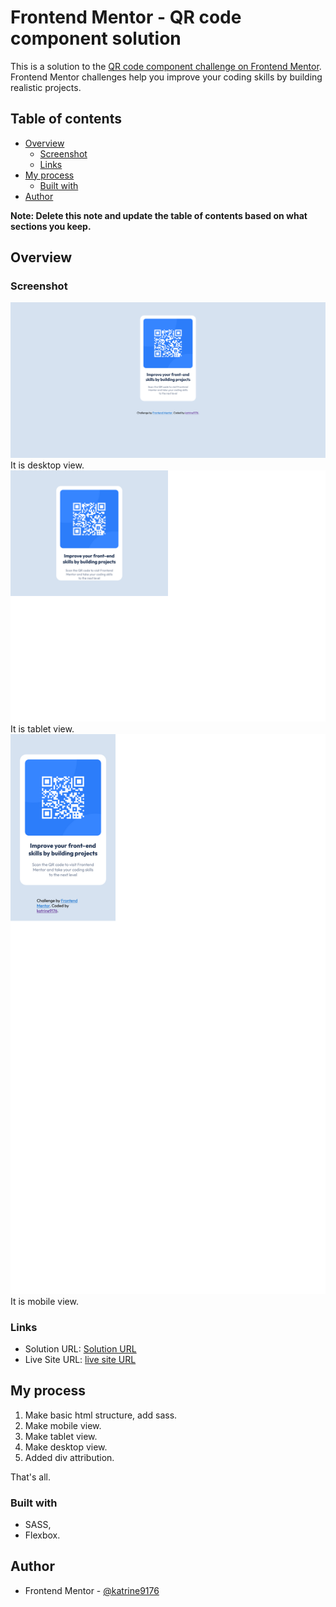 # Frontend Mentor - QR code component solution

This is a solution to the [QR code component challenge on Frontend Mentor](https://www.frontendmentor.io/challenges/qr-code-component-iux_sIO_H). Frontend Mentor challenges help you improve your coding skills by building realistic projects. 

## Table of contents

- [Overview](#overview)
  - [Screenshot](#screenshot)
  - [Links](#links)
- [My process](#my-process)
  - [Built with](#built-with)
- [Author](#author)

**Note: Delete this note and update the table of contents based on what sections you keep.**

## Overview

### Screenshot

![Desktop version](./screenshots/desktop-version.png)
It is desktop view.
![Tablet version](./screenshots/tablet-version.png)It is tablet view.
![Mobile version](./screenshots/mobile-version.png)It is mobile view.
### Links

- Solution URL: [Solution URL](https://github.com/katrine9176/QR-component-Frontendmentor)
- Live Site URL: [live site URL](https://katrine9176.github.io/QR-component-Frontendmentor/)

## My process

1. Make basic html structure, add sass.
2. Make mobile view.
3. Make tablet view.
4. Make desktop view.
5. Added div attribution.

That's all.

### Built with

- SASS,
- Flexbox.


## Author

- Frontend Mentor - [@katrine9176](https://www.frontendmentor.io/profile/katrine9176)

